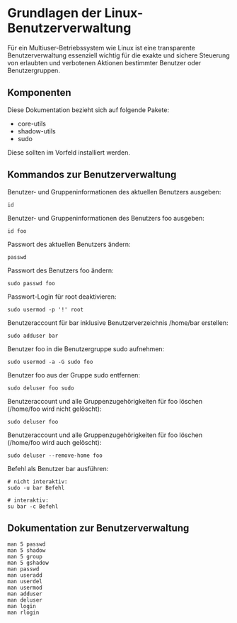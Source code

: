 
# Grundlagen der Linux-Benutzerverwaltung

Für ein Multiuser-Betriebssystem wie Linux ist eine transparente Benutzerverwaltung essenziell wichtig für die exakte und sichere Steuerung von erlaubten und verbotenen Aktionen bestimmter Benutzer oder Benutzergruppen.

## Komponenten

Diese Dokumentation bezieht sich auf folgende Pakete:

* core-utils
* shadow-utils
* sudo

Diese sollten im Vorfeld installiert werden.

## Kommandos zur Benutzerverwaltung

Benutzer- und Gruppeninformationen des aktuellen Benutzers ausgeben:

`id`

Benutzer- und Gruppeninformationen des Benutzers foo ausgeben:

`id foo`

Passwort des aktuellen Benutzers ändern:

`passwd`

Passwort des Benutzers foo ändern:

`sudo passwd foo`

Passwort-Login für root deaktivieren:

`sudo usermod -p '!' root`

Benutzeraccount für bar inklusive Benutzerverzeichnis /home/bar erstellen:

`sudo adduser bar`

Benutzer foo in die Benutzergruppe sudo aufnehmen:

`sudo usermod -a -G sudo foo`

Benutzer foo aus der Gruppe sudo entfernen:

`sudo deluser foo sudo`

Benutzeraccount und alle Gruppenzugehörigkeiten für foo löschen (/home/foo wird nicht gelöscht):

`sudo deluser foo`

Benutzeraccount und alle Gruppenzugehörigkeiten für foo löschen (/home/foo wird auch gelöscht):

`sudo deluser --remove-home foo`

Befehl als Benutzer bar ausführen:
```
# nicht interaktiv:
sudo -u bar Befehl

# interaktiv:
su bar -c Befehl
```

## Dokumentation zur Benutzerverwaltung
```
man 5 passwd
man 5 shadow
man 5 group
man 5 gshadow
man passwd
man useradd
man userdel
man usermod
man adduser
man deluser
man login
man rlogin
```
